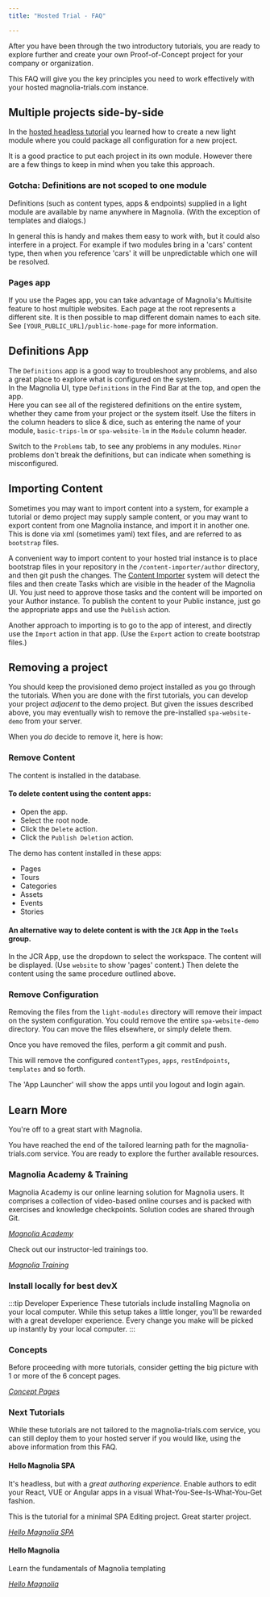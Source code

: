 ```yaml
---
title: "Hosted Trial - FAQ"

---
```


After you have been through the two introductory tutorials, you are ready to explore further and create your own Proof-of-Concept project for your company or organization. 

This FAQ will give you the key principles you need to work effectively with your hosted magnolia-trials.com instance.

## Multiple projects side-by-side

In the [hosted headless tutorial](/docs/getting-started/hello-hosted-headless) you learned how to create a new light module where you could package all configuration for a new project. 

It is a good practice to put each project in its own module.
However there are a few things to keep in mind when you take this approach.

### Gotcha: Definitions are not scoped to one module

Definitions (such as content types, apps & endpoints) supplied in a light module are available by name anywhere in Magnolia. (With the exception of templates and dialogs.)

In general this is handy and makes them easy to work with, but it could also interfere in a project. For example if two modules bring in a 'cars' content type, then when you reference 'cars' it will be unpredictable which one will be resolved.

### Pages app

If you use the Pages app, you can take advantage of Magnolia's Multisite feature to host multiple websites. Each page at the root represents a different site. It is then possible to map different domain names to each site.
See `[YOUR_PUBLIC_URL]/public-home-page` for more information.

## Definitions App

The `Definitions` app is a good way to troubleshoot any problems, and also a great place to explore what is configured on the system.  
In the Magnolia UI, type `Definitions` in the Find Bar at the top, and open the app.   
Here you can see all of the registered definitions on the entire system, whether they came from your project or the system itself. Use the filters in the column headers to slice & dice, such as entering the name of your module, `basic-trips-lm` or `spa-website-lm` in the `Module` column header.

Switch to the `Problems` tab, to see any problems in any modules. `Minor` problems don't break the definitions, but can indicate when something is misconfigured.

## Importing Content

Sometimes you may want to import content into a system, for example a tutorial or demo project may supply sample content, or you may want to export content from one Magnolia instance, and import it in another one. This is done via xml (sometimes yaml) text files, and are referred to as `bootstrap` files.

A convenient way to import content to your hosted trial instance is to place bootstrap files in your repository in the `/content-importer/author` directory, and then git push the changes.
The [Content Importer](https://documentation.magnolia-cms.com/display/DOCS/Content+Importer+module) system will detect the files and then create Tasks which are visible in the header of the Magnolia UI. You just need to approve those tasks and the content will be imported on your Author instance. To publish the content to your Public instance, just go the appropriate apps and use the `Publish` action.  

Another approach to importing is to go to the app of interest, and directly use the `Import` action in that app. (Use the `Export` action to create bootstrap files.)

## Removing a project

You should keep the provisioned demo project installed as you go through the tutorials. When you are done with the first tutorials, you can develop your project *adjacent* to the demo project. But given the issues described above, you may eventually wish to remove the pre-installed `spa-website-demo` from your server.

When you *do* decide to remove it, here is how:


### Remove Content

The content is installed in the database.

#### To delete content using the content apps:

* Open the app.
* Select the root node.
* Click the `Delete` action.
* Click the `Publish Deletion` action.

The demo has content installed in these apps:

*   Pages
*   Tours
*   Categories
*   Assets
*   Events
*   Stories

#### An alternative way to delete content is with the `JCR` App in the `Tools` group.

In the JCR App, use the dropdown to select the workspace.
The content will be displayed. (Use `website` to show 'pages' content.)
Then delete the content using the same procedure outlined above.

### Remove Configuration

Removing the files from the `light-modules` directory will remove their impact on the system configuration. You could remove the entire `spa-website-demo` directory.
You can move the files elsewhere, or simply delete them.

Once you have removed the files, perform a git commit and push.

This will remove the configured `contentTypes`, `apps`, `restEndpoints`, `templates` and so forth.

The 'App Launcher' will show the apps until you logout and login again.


## Learn More

You're off to a great start with Magnolia.

You have reached the end of the tailored learning path for the magnolia-trials.com service. You are ready to explore the further available resources.

### Magnolia Academy & Training

Magnolia Academy is our online learning solution for Magnolia users. It comprises a collection of video-based online courses and is packed with exercises and knowledge checkpoints. Solution codes are shared through Git. 

[_Magnolia Academy_](https://www.magnolia-cms.com/training/academy.html)

Check out our instructor-led trainings too.

[_Magnolia Training_](https://www.magnolia-cms.com/training)


### Install locally for best devX

:::tip Developer Experience
These tutorials include installing Magnolia on your local computer. While this setup takes a little longer, you'll be rewarded with a great developer experience. Every change you make will be picked up instantly by your local computer.
:::

### Concepts

Before proceeding with more tutorials, consider getting the big picture with 1 or more of the 6 concept pages.

[_Concept Pages_](/docs/concepts/light-development)


### Next Tutorials

While these tutorials are not tailored to the magnolia-trials.com service, you can still deploy them to your hosted server if you would like, using the above information from this FAQ.

#### Hello Magnolia SPA

It's headless, but with a *great authoring experience*. Enable authors to edit your React, VUE or Angular apps in a visual What-You-See-Is-What-You-Get fashion.

This is the tutorial for a minimal SPA Editing project. Great starter project.

*[_Hello Magnolia SPA_](hello-spa)*

#### Hello Magnolia

Learn the fundamentals of Magnolia templating

*[_Hello Magnolia_](https://documentation.magnolia-cms.com/display/DOCS/Hello+Magnolia)*

